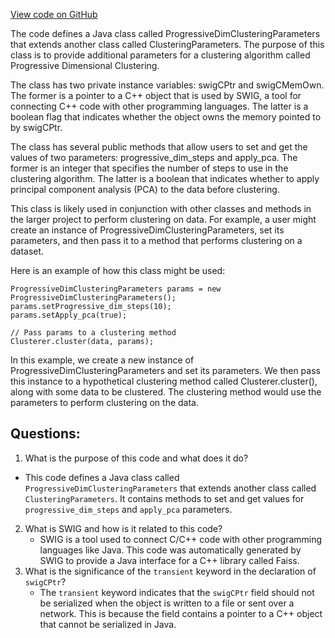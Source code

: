 [View code on GitHub](https://github.com/misbahsy/the-algorithm/ann/src/main/java/com/twitter/ann/faiss/swig/ProgressiveDimClusteringParameters.java)

The code defines a Java class called ProgressiveDimClusteringParameters that extends another class called ClusteringParameters. The purpose of this class is to provide additional parameters for a clustering algorithm called Progressive Dimensional Clustering. 

The class has two private instance variables: swigCPtr and swigCMemOwn. The former is a pointer to a C++ object that is used by SWIG, a tool for connecting C++ code with other programming languages. The latter is a boolean flag that indicates whether the object owns the memory pointed to by swigCPtr. 

The class has several public methods that allow users to set and get the values of two parameters: progressive_dim_steps and apply_pca. The former is an integer that specifies the number of steps to use in the clustering algorithm. The latter is a boolean that indicates whether to apply principal component analysis (PCA) to the data before clustering. 

This class is likely used in conjunction with other classes and methods in the larger project to perform clustering on data. For example, a user might create an instance of ProgressiveDimClusteringParameters, set its parameters, and then pass it to a method that performs clustering on a dataset. 

Here is an example of how this class might be used:

```
ProgressiveDimClusteringParameters params = new ProgressiveDimClusteringParameters();
params.setProgressive_dim_steps(10);
params.setApply_pca(true);

// Pass params to a clustering method
Clusterer.cluster(data, params);
```

In this example, we create a new instance of ProgressiveDimClusteringParameters and set its parameters. We then pass this instance to a hypothetical clustering method called Clusterer.cluster(), along with some data to be clustered. The clustering method would use the parameters to perform clustering on the data.
## Questions: 
 1. What is the purpose of this code and what does it do?
   - This code defines a Java class called `ProgressiveDimClusteringParameters` that extends another class called `ClusteringParameters`. It contains methods to set and get values for `progressive_dim_steps` and `apply_pca` parameters.
2. What is SWIG and how is it related to this code?
   - SWIG is a tool used to connect C/C++ code with other programming languages like Java. This code was automatically generated by SWIG to provide a Java interface for a C++ library called Faiss.
3. What is the significance of the `transient` keyword in the declaration of `swigCPtr`?
   - The `transient` keyword indicates that the `swigCPtr` field should not be serialized when the object is written to a file or sent over a network. This is because the field contains a pointer to a C++ object that cannot be serialized in Java.